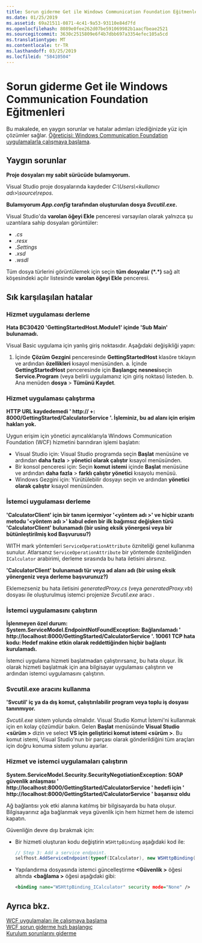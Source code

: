 ```yaml
---
title: Sorun giderme Get ile Windows Communication Foundation Eğitmenleri
ms.date: 01/25/2019
ms.assetid: 69a21511-0871-4c41-9a53-93110e84d7fd
ms.openlocfilehash: 8089e0fee262d07be591069982b1aacfbeae2521
ms.sourcegitcommit: 3630c2515809e6f4b7dbb697a3354efec105a5cd
ms.translationtype: MT
ms.contentlocale: tr-TR
ms.lasthandoff: 03/25/2019
ms.locfileid: "58410504"
---
```

# <a name="troubleshoot-the-get-started-with-windows-communication-foundation-tutorials"></a>Sorun giderme Get ile Windows Communication Foundation Eğitmenleri

Bu makalede, en yaygın sorunlar ve hatalar adımları izlediğinizde yüz için çözümler sağlar. [Öğreticisi: Windows Communication Foundation uygulamalarla çalışmaya başlama](getting-started-tutorial.md). 
  
## <a name="common-problems"></a>Yaygın sorunlar

**Proje dosyaları my sabit sürücüde bulamıyorum.**

 Visual Studio proje dosyalarında kaydeder *C:\Users\\&lt;kullanıcı adı&gt;\source\repos*.  

**Bulamıyorum *App.config* tarafından oluşturulan dosya *Svcutil.exe*.**

 Visual Studio'da **varolan öğeyi Ekle** penceresi varsayılan olarak yalnızca şu uzantılara sahip dosyaları görüntüler: 
- *.cs* 
- *.resx* 
- *.Settings*
- *.xsd* 
- *.wsdl*

Tüm dosya türlerini görüntülemek için seçin **tüm dosyalar (\*.\*)**  sağ alt köşesindeki açılır listesinde **varolan öğeyi Ekle** penceresi.  
  
## <a name="common-errors"></a>Sık karşılaşılan hatalar

### <a name="compile-the-service-application"></a>Hizmet uygulaması derleme 

**Hata BC30420 'GettingStartedHost.Module1' içinde 'Sub Main' bulunamadı.**

Visual Basic uygulama için yanlış giriş noktasıdır. Aşağıdaki değişikliği yapın:

   1. İçinde **Çözüm Gezgini** penceresinde **GettingStartedHost** klasöre tıklayın ve ardından **özellikleri** kısayol menüsünden.
    a. İçinde **GettingStartedHost** penceresinde için **Başlangıç nesnesi**seçin **Service.Program** (veya belirli uygulamanız için giriş noktası) listeden. 
    b. Ana menüden **dosya** > **Tümünü Kaydet**.

### <a name="run-the-service-application"></a>Hizmet uygulaması çalıştırma 

**HTTP URL kaydedemedi ' http:\// +: 8000/GettingStarted/CalculatorService '. İşleminiz, bu ad alanı için erişim hakları yok.** 

 Uygun erişim için yönetici ayrıcalıklarıyla Windows Communication Foundation (WCF) hizmetini barındıran işlemi başlatın:
- Visual Studio için: Visual Studio programda seçin **Başlat** menüsüne ve ardından **daha fazla** > **yönetici olarak çalıştır** kısayol menüsünden.
- Bir konsol penceresi için: Seçin **komut istemi** içinde **Başlat** menüsüne ve ardından **daha fazla** > **farklı çalıştır yönetici** kısayolu menüsü.
- Windows Gezgini için: Yürütülebilir dosyayı seçin ve ardından **yönetici olarak çalıştır** kısayol menüsünden.

### <a name="compile-the-client-application"></a>İstemci uygulaması derleme

**'CalculatorClient' için bir tanım içermiyor '\<yöntem adı >' ve hiçbir uzantı metodu '\<yöntem adı >' kabul eden bir ilk bağımsız değişken türü 'CalculatorClient' bulunamadı (bir using eksik yönergesi veya bir bütünleştirilmiş kod Başvurusu?)**  

WITH mark yöntemleri `ServiceOperationAttribute` özniteliği genel kullanıma sunulur. Atlarsanız `ServiceOperationAttribute` bir yöntemde özniteliğinden `ICalculator` arabirimi, derleme sırasında bu hata iletisini alırsınız.  

**'CalculatorClient' bulunamadı tür veya ad alanı adı (bir using eksik yönergeniz veya derleme başvurunuz?)**

 Eklemezseniz bu hata iletisini *generatedProxy.cs* (veya *generatedProxy.vb*) dosyası ile oluşturulmuş istemci projenize *Svcutil.exe* aracı .  

### <a name="run-the-client-application"></a>İstemci uygulamasını çalıştırın

**İşlenmeyen özel durum: System.ServiceModel.EndpointNotFoundException: Bağlanılamadı ' http:\//localhost:8000/GettingStarted/CalculatorService '. 10061 TCP hata kodu: Hedef makine etkin olarak reddettiğinden hiçbir bağlantı kurulamadı.**

İstemci uygulama hizmeti başlatmadan çalıştırırsanız, bu hata oluşur. İlk olarak hizmeti başlatmak için ana bilgisayar uygulaması çalıştırın ve ardından istemci uygulamasını çalıştırın.

### <a name="use-the-svcutilexe-tool"></a>Svcutil.exe aracını kullanma
   
**'Svcutil' iç ya da dış komut, çalıştırılabilir program veya toplu iş dosyası tanınmıyor.**

 *Svcutil.exe* sistem yolunda olmalıdır. Visual Studio Komut İstemi'ni kullanmak için en kolay çözümdür bakın. Gelen **Başlat** menüsünde **Visual Studio \<sürüm >** dizin ve select **VS için geliştirici komut istemi \<sürüm >**. Bu komut istemi, Visual Studio'nun bir parçası olarak gönderildiğini tüm araçları için doğru konuma sistem yolunu ayarlar.  
  
### <a name="run-the-service-and-client-applications"></a>Hizmet ve istemci uygulamaları çalıştırın

**System.ServiceModel.Security.SecurityNegotiationException: SOAP güvenlik anlaşması ' http:\//localhost:8000/GettingStarted/CalculatorService ' hedefi için ' http:\//localhost:8000/GettingStarted/CalculatorService ' başarısız oldu**  

Ağ bağlantısı yok etki alanına katılmış bir bilgisayarda bu hata oluşur. Bilgisayarınız ağa bağlanmak veya güvenlik için hem hizmet hem de istemci kapatın. 

Güvenliğin devre dışı bırakmak için:

- Bir hizmeti oluşturan kodu değiştirin `WSHttpBinding` aşağıdaki kod ile:  
  
    ```csharp
    // Step 3: Add a service endpoint.
    selfhost.AddServiceEndpoint(typeof(ICalculator), new WSHttpBinding(SecurityMode.None), "CalculatorService");  
    ```

- Yapılandırma dosyasında istemci güncelleştirme  **\<Güvenlik >** öğesi altında  **\<bağlama >** öğesi aşağıdaki gibi:  
  
    ```xml
    <binding name="WSHttpBinding_ICalculator" security mode="None" />
    ```  

## <a name="see-also"></a>Ayrıca bkz.  
 [WCF uygulamaları ile çalışmaya başlama](getting-started-tutorial.md)  
 [WCF sorun giderme hızlı başlangıç](wcf-troubleshooting-quickstart.md)  
 [Kurulum sorunlarını giderme](troubleshooting-setup-issues.md)
